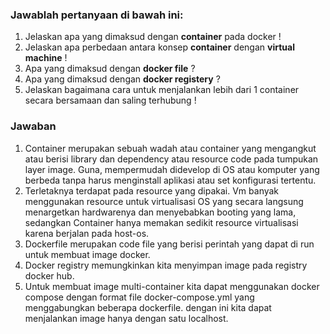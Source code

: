 ### Jawablah pertanyaan di bawah ini:

1. Jelaskan apa yang dimaksud dengan **container** pada docker !
2. Jelaskan apa perbedaan antara konsep **container** dengan **virtual machine** !
3. Apa yang dimaksud dengan **docker file** ?
4. Apa yang dimaksud dengan **docker registery** ?
5. Jelaskan bagaimana cara untuk menjalankan lebih dari 1 container secara bersamaan dan saling terhubung !

### Jawaban

1. Container merupakan sebuah wadah atau container yang mengangkut atau berisi library dan dependency atau resource code pada tumpukan layer image. Guna, mempermudah didevelop di OS atau komputer yang berbeda tanpa harus menginstall aplikasi atau set konfigurasi tertentu.
2. Terletaknya terdapat pada resource yang dipakai. Vm banyak menggunakan resource untuk virtualisasi OS yang secara langsung menargetkan hardwarenya dan menyebabkan booting yang lama, sedangkan Container hanya memakan sedikit resource virtualisasi karena berjalan pada host-os.
3. Dockerfile merupakan code file yang berisi perintah yang dapat di run untuk membuat image docker.
4. Docker registry memungkinkan kita menyimpan image pada registry docker hub.
5. Untuk membuat image multi-container kita dapat menggunakan docker compose dengan format file docker-compose.yml yang menggabungkan beberapa dockerfile. dengan ini kita dapat menjalankan image hanya dengan satu localhost.

